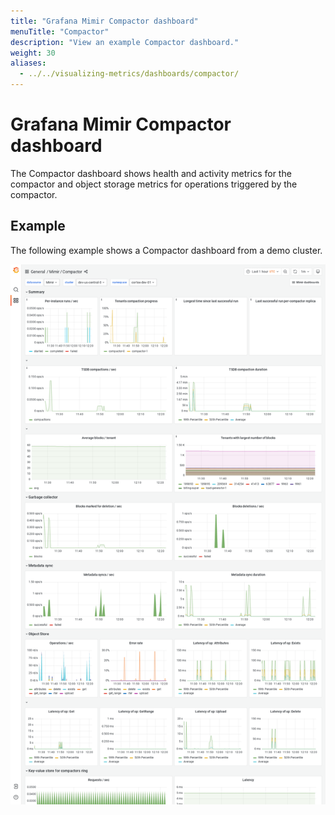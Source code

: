 ```yaml
---
title: "Grafana Mimir Compactor dashboard"
menuTitle: "Compactor"
description: "View an example Compactor dashboard."
weight: 30
aliases:
  - ../../visualizing-metrics/dashboards/compactor/
---
```


# Grafana Mimir Compactor dashboard

The Compactor dashboard shows health and activity metrics for the compactor and object storage metrics for operations triggered by the compactor.

## Example

The following example shows a Compactor dashboard from a demo cluster.

![Grafana Mimir compactor dashboard](mimir-compactor.png)
